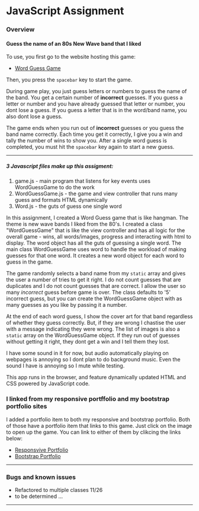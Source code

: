 # JavaScript Assignment

### Overview

#### Guess the name of an 80s New Wave band that I liked

To use, you first go to the website hosting this game:

* [Word Guess Game](https://plinck.github.io/WordGuessGame/)

Then, you press the `spacebar` key to start the game.

During game play, you just guess letters or numbers to guess the name of the band.  You get a certain number of __incorrect__ guesses.  If you guess a letter or number and you have already guessed that letter or number, you dont lose a guess.  If you guess a letter that is in the word/band name, you also dont lose a guess.

The game ends when you run out of __incorrect__ guesses or you guess the band name correctly.  Each time you get it correctly, I give you a win and tally the number of wins to show you.  After a single word guess is completed, you must hit the `spacebar` key again to start a new guess.

- - -
  
##### 3 Javascript files make up this assigment:

1. game.js - main program that listens for key events uses WordGuessGame to do the work
2. WordGuessGame.js - the game and view controller that runs many guess and formats HTML dynamically
3. Word.js - the guts of guess one single word

In this assignment, I created a Word Guess game that is like hangman.  The theme is new wave bands I liked from the 80's.  I created a class "WordGuessGame" that is like the view controller and has all logic for the overall game - wins, all words/images, progress and interacting with html to display.  The word object has all the guts of guessing a single word.  The main class WordGuessGame uses word to handle the workload of
making guesses for that one word.  It creates a new word object for each word to guess in the game.

The game randomly selects a band name from my `static` array and gives the user a number of tries to get it right.  I do not count guesses that are duplicates and I do not count guesses that are correct.  I allow the user so many _incorrect_ guess before game is over.  The class defaults to '5' incorrect guess, but you can create the WordGuessGame object with as many guesses as you like by passing it a number.

At the end of each word guess, I show the cover art for that band regardless of whether they guess correctly.  But, if they are wrong I chastise the user with a message indicating they were wrong.  The list of images is also a `static` array on the WordGuessGame object. If they run out of guesses without getting it right, they dont get a win and I tell them they lost.

I have some sound in it for now, but audio automatically playing on webpages is annoying so I dont plan to do background music.  Even the sound I have is annoying so I mute while testing.

This app runs in the browser, and feature dynamically updated HTML and CSS powered by JavaScript code.

### I linked from my responsive portffolio and my bootstrap portfolio sites

I added a portfolio item to both my responsive and bootstrap portfolio.  Both of those have a portfolio item that links to this game.  Just click on the image to open up the game.  You can link to either of them by clikcing the links below:

* [Responsvive Portfolio](https://plinck.github.io/Responsive-Portfolio/portfolio.html)
* [Bootstrap Portfolio](https://plinck.github.io/Bootstrap-Portfolio/portfolio.html)

- - -

### Bugs and known issues

* Refactored to multiple classes 11/26
* to be determined ...

- - -